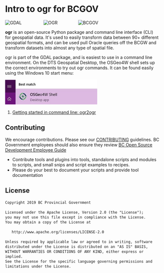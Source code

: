 # Intro to ogr for BCGOV

![GDAL](https://www.osgeo.org/wp-content/themes/roots/assets/img/logo-osgeo.svg "GDAL")&nbsp;&nbsp;&nbsp;&nbsp;&nbsp;&nbsp;&nbsp;&nbsp;&nbsp;&nbsp;
&nbsp;&nbsp;&nbsp;&nbsp;&nbsp;&nbsp; ![OGR](https://gdal.org/_static/gdalicon.png "OGR")&nbsp;&nbsp;&nbsp;&nbsp;&nbsp;&nbsp;&nbsp;&nbsp;&nbsp;&nbsp;
&nbsp;&nbsp;&nbsp;&nbsp;&nbsp;&nbsp;![BCGOV](https://catalogue.data.gov.bc.ca/assets/gov/images/gov3_bc_logo.png "BCGOV")


__ogr__ is an open-source Python package and command line interface (CLI) for geospatial data. It's used to easily transform data between 90+ different geospatial formats, and can be used pull Oracle queries off the BCGW and transform datasets into almost any type of spatial file.


ogr is part of the GDAL package, and is easiest to use in a command line environment. On the DTS Geospatial Desktop, the OSGeo4W shell sets up the correct environments to try out ogr commands. It can be found easily using the Windows 10 start menu:
 
<img src=./images/osgeo4wshell_where2.jpg width="300" height="80"/>



1. [Getting started in command line: ogr2ogr](./doc/ogr2ogr_start.md)


## Contributing
We encourage contributions. Please see our [CONTRIBUTING](https://github.com/bcgov/gis-pantry/blob/master/CONTRIBUTING.md) guidelines. BC Government employees should also ensure they review [BC Open Source Development Employee Guide](https://github.com/bcgov/BC-Policy-Framework-For-GitHub/blob/master/BC-Open-Source-Development-Employee-Guide/README.md) 
* Contribute tools and plugins into tools, standalone scripts and modules to scripts, and small snips and script examples to recipes.
* Please do your best to document your scripts and provide tool documentation 


## License
    Copyright 2019 BC Provincial Government

    Licensed under the Apache License, Version 2.0 (the "License");
    you may not use this file except in compliance with the License.
    You may obtain a copy of the License at

       http://www.apache.org/licenses/LICENSE-2.0

    Unless required by applicable law or agreed to in writing, software
    distributed under the License is distributed on an "AS IS" BASIS,
    WITHOUT WARRANTIES OR CONDITIONS OF ANY KIND, either express or implied.
    See the License for the specific language governing permissions and
    limitations under the License.
